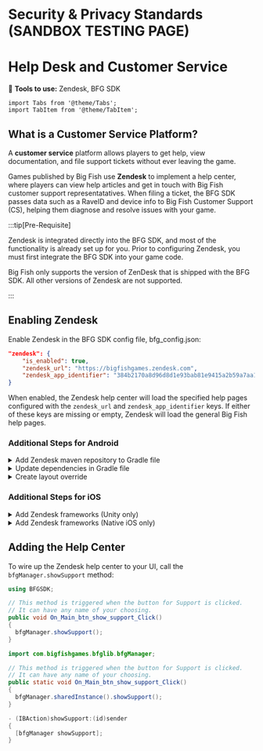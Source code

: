 # Security & Privacy Standards (SANDBOX TESTING PAGE)

# Help Desk and Customer Service

:small_blue_diamond: **Tools to use:** Zendesk, BFG SDK

```mdx-code-block
import Tabs from '@theme/Tabs';
import TabItem from '@theme/TabItem';
```

## What is a Customer Service Platform? 

A **customer service** platform allows players to get help, view documentation, and file support tickets without ever leaving the game. 

Games published by Big Fish use **Zendesk** to implement a help center, where players can view help articles and get in touch with Big Fish customer support representatatives. When filing a ticket, the BFG SDK passes data such as a RaveID and device info to Big Fish Customer Support (CS), helping them diagnose and resolve issues with your game.

:::tip[Pre-Requisite]

Zendesk is integrated directly into the BFG SDK, and most of the functionality is already set up for you. Prior to configuring Zendesk, you must first integrate the BFG SDK into your game code. 

Big Fish only supports the version of ZenDesk that is shipped with the BFG SDK. All other versions of Zendesk are not supported.

:::

## Enabling Zendesk

Enable Zendesk in the BFG SDK config file, bfg_config.json:

```json
"zendesk": {
    "is_enabled": true,
    "zendesk_url": "https://bigfishgames.zendesk.com",
    "zendesk_app_identifier": "384b2170a8d96d8d1e93bab81e9415a2b59a7aa107185f8b"
}
```

When enabled, the Zendesk help center will load the specified help pages configured with the ``zendesk_url`` and ``zendesk_app_identifier`` keys. If either of these keys are missing or empty, Zendesk will load the general Big Fish help pages. 

### Additional Steps for Android

<details>
  <summary>Add Zendesk maven repository to Gradle file </summary>

In your app’s build.gradle file, add the Zendesk maven repository to the ``repositories`` section:

```
allprojects {
  repositories {
    maven {
      url 'https://zendesk.jfrog.io/zendesk/repo'
    }
  }
}
```

</details>

<details>
  <summary>Update dependencies in Gradle file </summary>

In your app’s build.gradle file, add the Zendesk dependencies to the ``dependencies`` section:

```
dependencies {
  implementation group: 'com.zendesk', name: 'support', version: 'X.X.X'
  implementation 'com.zendesk.belvedere2:belvedere:X.X.X'
  implementation 'com.google.android.material:material:X.X.X'
}
```

</details>

<details>
  <summary>Create layout override</summary>

To modify certain layouts within the Zendesk library, you need to add a layout file, refs.xml to your exported Android Studio project. Once you've added the file, add logic to copy this file as part of your project export, and place it within the /src/main/res/values subdirectory in the exported project. 

Your layout file, refs.xml should have the following contents:

```xml
<resources xmlns:tools="http://schemas.android.com/tools">
  <!-- This is here so that we can override a specific layout in the Zendesk SDK to hide the create ticket buttons -->
  <item name="zs_activity_request_list_scene_empty" type="layout" tools:override="true">@layout/zs_activity_request_list_scene_empty_override</item>
  <item name="zs_activity_request_list" type="layout" tools:override="true">@layout/zs_activity_request_list_override</item>
  <item name="zs_activity_view_article" type="layout" tools:override="true">@layout/zs_activity_view_article_override</item>
  <item name="belvedere_image_stream" type="layout" tools:override="true">@layout/belvedere_image_stream_override</item>
</resources>
```

</details>

### Additional Steps for iOS

<details>
  <summary>Add Zendesk frameworks (Unity only)</summary>

1. In your Unity project, go to **Assets > Import Package > Custom Package**.
2. Navigate to the latest downloaded Unity SDK, com.bfg.sdk-[version].tgz and select it. Click **Open**.
3. In the **Import Unity Package** dialog, open com.bfg.sdk/Runtime/Plugins/iOS/Extras~/XCFrameworks/Dynamic. Select the following frameworks:
  - CommonUISDK.xcframework
  - MessagingAPI.xcframework
  - MessagingSDK.xcframework
  - SDKConfigurations.xcframework
  - SupportProvidersSDK.xcframework
  - SupportSDK.xcframework
  - ZendeskCoreSDK.xcframework
4. Click the **Import** button.

</details>

<details>
  <summary>Add Zendesk frameworks (Native iOS only)</summary>

1. In Xcode, select your project in the **Project Navigator**. 
2. Select the **General** tab.
3. Add the following frameworks to the **Frameworks, Libraries, and Embedded Content** section and mark each as **Embed & Sign**:
  - CommonUISDK.xcframework
  - MessagingAPI.xcframework
  - MessagingSDK.xcframework
  - SDKConfigurations.xcframework
  - SupportProvidersSDK.xcframework
  - SupportSDK.xcframework
  - ZendeskCoreSDK.xcframework

:::info

If prompted, use **Destination - Copy items** and **Added folders - Create groups** as the copy settings.

:::

4. Update the path to ZendeskCoreSDK.xcframework so it matches the location where your frameworks are located in relation to the root of your project.

</details>

## Adding the Help Center 

To wire up the Zendesk help center to your UI, call the  ``bfgManager.showSupport`` method:

<Tabs>
  <TabItem value="unity" label="Unity" default>

```csharp
using BFGSDK;

// This method is triggered when the button for Support is clicked.
// It can have any name of your choosing.
public void On_Main_btn_show_support_Click()
{
  bfgManager.showSupport();
}
```
  </TabItem>
  <TabItem value="android" label="Native Android">

```java
import com.bigfishgames.bfglib.bfgManager;

// This method is triggered when the button for Support is clicked.
// It can have any name of your choosing.
public static void On_Main_btn_show_support_Click()
{
  bfgManager.sharedInstance().showSupport();
}
```
  </TabItem>

  <TabItem value="iOS" label="Native iOS">

```objectivec
- (IBAction)showSupport:(id)sender
{
  [bfgManager showSupport];
}
```
  </TabItem>
</Tabs>
